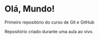 # Olá, Mundo!
 Primeiro repositório do curso de Git e GitHub

Repositório criado durante uma aula ao vivo.
